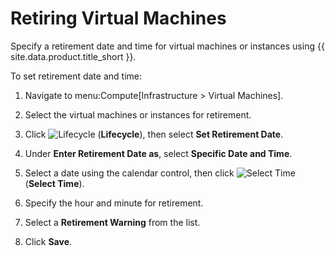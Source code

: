# Retiring Virtual Machines

Specify a retirement date and time for virtual machines or instances
using {{ site.data.product.title_short }}.

To set retirement date and time:

1.  Navigate to menu:Compute\[Infrastructure \> Virtual Machines\].

2.  Select the virtual machines or instances for retirement.

3.  Click ![Lifecycle](../images/2007.png) (**Lifecycle**), then select
    **Set Retirement Date**.

4.  Under **Enter Retirement Date as**, select **Specific Date and
    Time**.

5.  Select a date using the calendar control, then click ![Select
    Time](../images/2010.png) (**Select Time**).

6.  Specify the hour and minute for retirement.

7.  Select a **Retirement Warning** from the list.

8.  Click **Save**.
